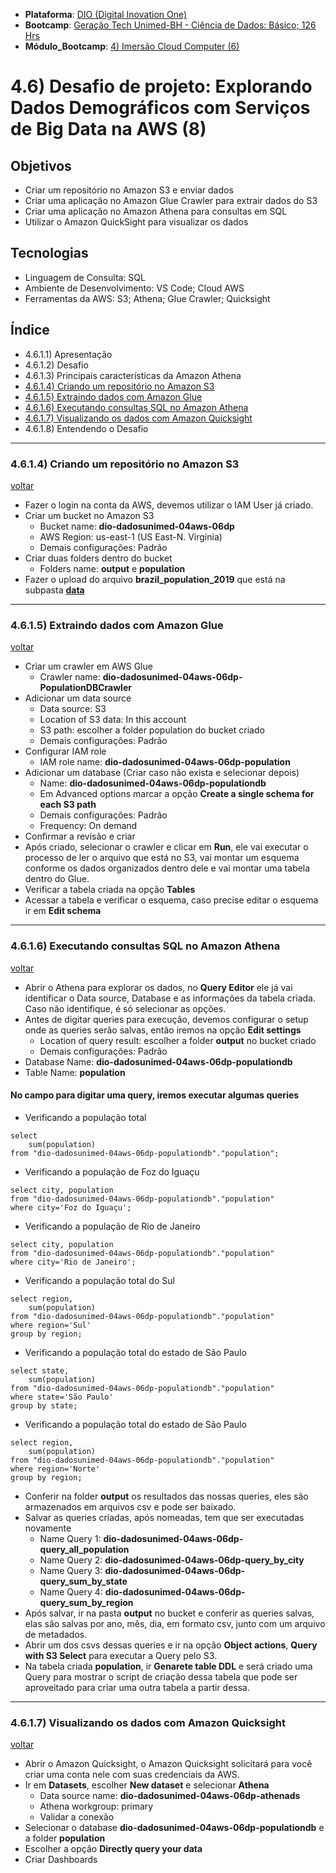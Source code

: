 * **Plataforma**: [DIO (Digital Inovation One)](/dio/)
* **Bootcamp**: [Geração Tech Unimed-BH - Ciência de Dados: Básico; 126 Hrs](/dio/dados_unimed_1/)
* **Módulo_Bootcamp**: [4) Imersão Cloud Computer (6)](/dio/dados_unimed_1/04-modulo_cloud)

# 4.6) Desafio de projeto: Explorando Dados Demográficos com Serviços de Big Data na AWS (8)
## Objetivos
* Criar um repositório no Amazon S3 e enviar dados
* Criar uma aplicação no Amazon Glue Crawler para extrair dados do S3
* Criar uma aplicação no Amazon Athena para consultas em SQL
* Utilizar o Amazon QuickSight para visualizar os dados
## Tecnologias
* Linguagem de Consulta: SQL
* Ambiente de Desenvolvimento: VS Code; Cloud AWS
* Ferramentas da AWS: S3; Athena; Glue Crawler; Quicksight

<a id="ancora"></a>
## Índice
* 4.6.1.1) Apresentação
* 4.6.1.2) Desafio
* 4.6.1.3) Principais características da Amazon Athena
* [4.6.1.4) Criando um repositório no Amazon S3](#ancora1)
* [4.6.1.5) Extraindo dados com Amazon Glue](#ancora2)
* [4.6.1.6) Executando consultas SQL no Amazon Athena](#ancora3)
* [4.6.1.7) Visualizando os dados com Amazon Quicksight](#ancora4)
* 4.6.1.8) Entendendo o Desafio

----------------------------------------------------------------------------------------------
<a id="ancora1"></a>
### 4.6.1.4) Criando um repositório no Amazon S3
[voltar](#ancora) 

* Fazer o login na conta da AWS, devemos utilizar o IAM User já criado.
* Criar um bucket no Amazon S3
    * Bucket name: **dio-dadosunimed-04aws-06dp**
    * AWS Region: us-east-1 (US East-N. Virginia)
    * Demais configurações: Padrão
* Criar duas folders dentro do bucket
    * Folders name: **output** e **population**
* Fazer o upload do arquivo **brazil_population_2019** que está na subpasta [**data**](/dio/dados_unimed_1/04-modulo_cloud/06-desafio_projeto/data/)

----------------------------------------------------------------------------------------------
<a id="ancora2"></a>
### 4.6.1.5) Extraindo dados com Amazon Glue
[voltar](#ancora) 

* Criar um crawler em AWS Glue
  * Crawler name: **dio-dadosunimed-04aws-06dp-PopulationDBCrawler**
* Adicionar um data source
  * Data source: S3
  * Location of S3 data: In this account
  * S3 path: escolher a folder population do bucket criado 
  * Demais configurações: Padrão
* Configurar IAM role
  * IAM role name: **dio-dadosunimed-04aws-06dp-population**
* Adicionar um database (Criar caso não exista e selecionar depois)
  * Name: **dio-dadosunimed-04aws-06dp-populationdb**
  * Em Advanced options marcar a opção **Create a single schema for each S3 path**
  * Demais configurações: Padrão
  * Frequency: On demand
* Confirmar a revisão e criar
* Após criado, selecionar o crawler e clicar em **Run**, ele vai executar o processo de ler o arquivo que está no S3, vai montar um esquema conforme os dados organizados dentro dele e vai montar uma tabela dentro do Glue.
* Verificar a tabela criada na opção **Tables**
* Acessar a tabela e verificar o esquema, caso precise editar o esquema ir em **Edit schema**

----------------------------------------------------------------------------------------------
<a id="ancora3"></a>
### 4.6.1.6) Executando consultas SQL no Amazon Athena
[voltar](#ancora) 

* Abrir o Athena para explorar os dados, no **Query Editor** ele já vai identificar o Data source, Database e as informações da tabela criada. Caso não identifique, é só selecionar as opções.
* Antes de digitar queries para execução, devemos configurar o setup onde as queries serão salvas, então iremos na opção **Edit settings**
  * Location of query result: escolher a folder **output** no bucket criado
  * Demais configurações: Padrão
* Database Name: **dio-dadosunimed-04aws-06dp-populationdb**
* Table Name: **population**
#### No campo para digitar uma query, iremos executar algumas queries
* Verificando a população total
```
select
    sum(population)
from "dio-dadosunimed-04aws-06dp-populationdb"."population";
```
* Verificando a população de Foz do Iguaçu
```
select city, population
from "dio-dadosunimed-04aws-06dp-populationdb"."population"
where city='Foz do Iguaçu';
```
* Verificando a população de Rio de Janeiro
```
select city, population
from "dio-dadosunimed-04aws-06dp-populationdb"."population"
where city='Rio de Janeiro';
```
* Verificando a população total do Sul
```
select region,
    sum(population)
from "dio-dadosunimed-04aws-06dp-populationdb"."population"
where region='Sul'
group by region;
```
* Verificando a população total do estado de São Paulo
```
select state,
    sum(population)
from "dio-dadosunimed-04aws-06dp-populationdb"."population"
where state='São Paulo'
group by state;
```
* Verificando a população total do estado de São Paulo
```
select region,
    sum(population)
from "dio-dadosunimed-04aws-06dp-populationdb"."population"
where region='Norte'
group by region;
```

* Conferir na folder **output** os resultados das nossas queries, eles são armazenados em arquivos csv e pode ser baixado.
* Salvar as queries criadas, após nomeadas, tem que ser executadas novamente
  * Name Query 1: **dio-dadosunimed-04aws-06dp-query_all_population**
  * Name Query 2: **dio-dadosunimed-04aws-06dp-query_by_city**
  * Name Query 3: **dio-dadosunimed-04aws-06dp-query_sum_by_state**
  * Name Query 4: **dio-dadosunimed-04aws-06dp-query_sum_by_region**
* Após salvar, ir na pasta **output** no bucket e conferir as queries salvas, elas são salvas por ano, mês, dia, em formato csv, junto com um arquivo de metadados.
* Abrir um dos csvs dessas queries e ir na opção **Object actions**, **Query with S3 Select** para executar a Query pelo S3.
* Na tabela criada **population**, ir **Genarete table DDL** e será criado uma Query para mostrar o script de criação dessa tabela que pode ser aproveitado para criar uma outra tabela a partir dessa.

----------------------------------------------------------------------------------------------
<a id="ancora4"></a>
### 4.6.1.7) Visualizando os dados com Amazon Quicksight
[voltar](#ancora) 

* Abrir o Amazon Quicksight, o Amazon Quicksight solicitará para você criar uma conta nele com suas credenciais da AWS.
* Ir em **Datasets**, escolher **New dataset** e selecionar **Athena**
  * Data source name: **dio-dadosunimed-04aws-06dp-athenads**
  * Athena workgroup: primary
  * Validar a conexão
* Selecionar o database **dio-dadosunimed-04aws-06dp-populationdb** e a folder **population**
* Escolher a opção **Directly query your data**
* Criar Dashboards